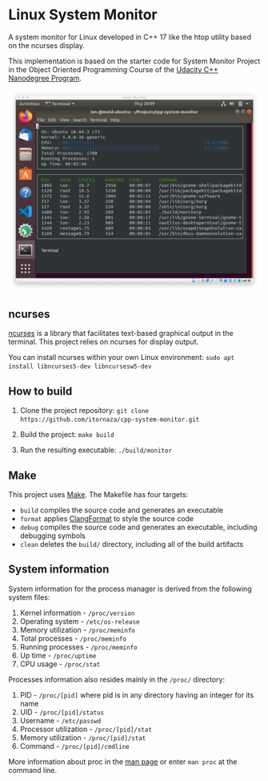# Linux System Monitor

A system monitor for Linux developed in C++ 17 like the htop utility based on the ncurses display.

This implementation is based on the starter code for System Monitor Project in the Object Oriented Programming Course of the [Udacity C++ Nanodegree Program](https://www.udacity.com/course/c-plus-plus-nanodegree--nd213). 

![System Monitor](images/system_monitor.png)

## ncurses
[ncurses](https://www.gnu.org/software/ncurses/) is a library that facilitates text-based graphical output in the terminal. This project relies on ncurses for display output.

You can install ncurses within your own Linux environment: `sudo apt install libncurses5-dev libncursesw5-dev`

## How to build
1. Clone the project repository: `git clone https://github.com/itornaza/cpp-system-monitor.git`

2. Build the project: `make build`

3. Run the resulting executable: `./build/monitor`

## Make
This project uses [Make](https://www.gnu.org/software/make/). The Makefile has four targets:
* `build` compiles the source code and generates an executable
* `format` applies [ClangFormat](https://clang.llvm.org/docs/ClangFormat.html) to style the source code
* `debug` compiles the source code and generates an executable, including debugging symbols
* `clean` deletes the `build/` directory, including all of the build artifacts

## System information
System information for the process manager is derived from the following system files:

1. Kernel information - `/proc/version`
2. Operating system - `/etc/os-release`
3. Memory utilization - `/proc/meminfo`
4. Total processes - `/proc/meminfo` 
5. Running processes - `/proc/meminfo`
6. Up time - `/proc/uptime`
7. CPU usage - `/proc/stat`

Processes information also resides mainly in the `/proc/` directory:
1. PID - `/proc/[pid]` where pid is in any directory having an integer for its name
2. UID - `/proc/[pid]/status`
3. Username - `/etc/passwd`
4. Processor utilization - `/proc/[pid]/stat`
5. Memory utilization - `/proc/[pid]/stat`
6. Command - `/proc/[pid]/cmdline`

More information about proc in the [man page](http://man7.org/linux/man-pages/man5/proc.5.html) or enter `man proc` at the command line.